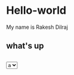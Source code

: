 # Hello-world

My name is Rakesh Dilraj
<H2>what's up<H2>
<Select>
<Option>a
<Option>b
<Option>c
</Select>
